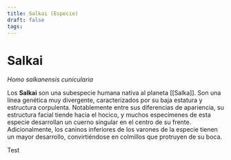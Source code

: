 ```yaml
---
title: Salkai (Especie)
draft: false
tags:
---
```

# Salkai

*Homo salkanensis cunicularia*

Los **Salkai** son una subespecie humana nativa al planeta [[Salka]]. Son una línea genética muy divergente, caracterizados por su baja estatura y estructura corpulenta. Notablemente entre sus diferencias de apariencia, su estructura facial tiende hacia el hocico, y muchos especímenes de esta especie desarrollan un cuerno singular en el centro de su frente. Adicionalmente, los caninos inferiores de los varones de la especie tienen un mayor desarrollo, convirtiéndose en colmillos que protruyen de su boca.

Test